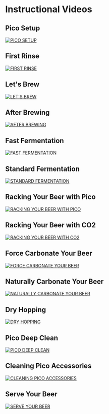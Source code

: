 # Instructional Videos

## Pico Setup

[![PICO SETUP](http://img.youtube.com/vi/1QEmC0l6A8g/0.jpg)](https://www.youtube.com/watch?v=1QEmC0l6A8g)

## First Rinse

[![FIRST RINSE](http://img.youtube.com/vi/f_sa-LAxLXQ/0.jpg)](https://www.youtube.com/watch?v=f_sa-LAxLXQ)

## Let's Brew

[![LET'S BREW](http://img.youtube.com/vi/w-2u4hlH4iU/0.jpg)](https://www.youtube.com/watch?v=w-2u4hlH4iU)

## After Brewing

[![AFTER BREWING](http://img.youtube.com/vi/Z4DgQUhNtKA/0.jpg)](https://www.youtube.com/watch?v=Z4DgQUhNtKA)

## Fast Fermentation

[![FAST FERMENTATION](http://img.youtube.com/vi/CZE6kgBBvxs/0.jpg)](https://www.youtube.com/watch?v=CZE6kgBBvxs)

## Standard Fermentation

[![STANDARD FERMENTATION](http://img.youtube.com/vi/6r46UcxFayE/0.jpg)](https://www.youtube.com/watch?v=6r46UcxFayE)

## Racking Your Beer with Pico

[![RACKING YOUR BEER WITH PICO](http://img.youtube.com/vi/i3z90lsf87k/0.jpg)](https://www.youtube.com/watch?v=i3z90lsf87k)

## Racking Your Beer with CO2

[![RACKING YOUR BEER WITH CO2](http://img.youtube.com/vi/HzzOTCCWiOI/0.jpg)](https://www.youtube.com/watch?v=HzzOTCCWiOI)

## Force Carbonate Your Beer

[![FORCE CARBONATE YOUR BEER](http://img.youtube.com/vi/Zn9f2bcvn28/0.jpg)](https://www.youtube.com/watch?v=Zn9f2bcvn28)

## Naturally Carbonate Your Beer

[![NATURALLY CARBONATE YOUR BEER](http://img.youtube.com/vi/zzSEYE4EE5w/0.jpg)](https://www.youtube.com/watch?v=zzSEYE4EE5w)

## Dry Hopping

[![DRY HOPPING](http://img.youtube.com/vi/Gi1ntsY0wNU/0.jpg)](https://www.youtube.com/watch?v=Gi1ntsY0wNU)

## Pico Deep Clean

[![PICO DEEP CLEAN](http://img.youtube.com/vi/DsyNgcLJOpw/0.jpg)](https://www.youtube.com/watch?v=DsyNgcLJOpw)

## Cleaning Pico Accessories

[![CLEANING PICO ACCESSORIES](http://img.youtube.com/vi/2KdvZMdwDtU/0.jpg)](https://www.youtube.com/watch?v=2KdvZMdwDtU)

## Serve Your Beer

[![SERVE YOUR BEER](http://img.youtube.com/vi/h-uX21mdth0/0.jpg)](https://www.youtube.com/watch?v=h-uX21mdth0)
